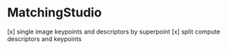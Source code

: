 # MatchingStudio

[x] single image keypoints and descriptors by superpoint 
[x] split compute descriptors and keypoints
